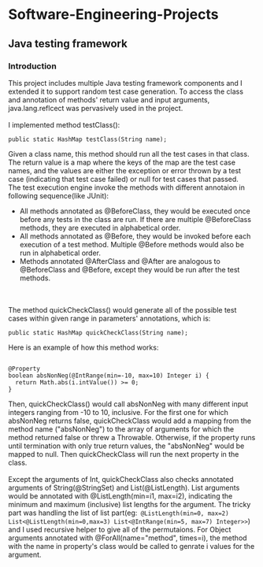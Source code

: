 # Software-Engineering-Projects
## Java testing framework
### Introduction
This project includes multiple Java testing framework components and I extended it to support random test case generation. To access the class and annotation of methods' return value and input arguments, java.lang.reflcect was pervasively used in the project. 
<br>
<br>
I implemented method testClass():<br>
<pre><code>public static HashMap<String, Throwable> testClass(String name);</code></pre>
Given a class name, this method should run all the test cases in that class. The return value is a map where the keys of the map are the test case names, and the values are either the exception or error thrown by a test case (indicating that test case failed) or null for test cases that passed. 
<br>
The test execution engine invoke the methods with different annotaion in following sequence(like JUnit):
+ All methods annotated as @BeforeClass, they would be executed once before any tests in the class are run. If there are multiple @BeforeClass methods, they are executed in alphabetical order.
+ All methods annotated as @Before, they would be invoked before each execution of a test method. Multiple @Before methods would also be run in alphabetical order.
+ Methods annotated @AfterClass and @After are analogous to @BeforeClass and @Before, except they would be run after the test methods.
<br>
<br>
The method quickCheckClass() would generate all of the possible test cases within given range in parameters' annotations, which is:
<pre><code>public static HashMap<String, Object[]> quickCheckClass(String name);</code></pre>
Here is an example of how this method works:
<pre><code>
@Property
boolean absNonNeg(@IntRange(min=-10, max=10) Integer i) {
  return Math.abs(i.intValue()) >= 0;
}
</code></pre>
Then, quickCheckClass() would call absNonNeg with many different input integers ranging from -10 to 10, inclusive. For the first one for which absNonNeg returns false, quickCheckClass would add a mapping from the method name ("absNonNeg") to the array of arguments for which the method returned false or threw a Throwable. Otherwise, if the property runs until termination with only true return values, the "absNonNeg" would be mapped to null. Then quickCheckClass will run the next property in the class.
<br>
<br>
Except the arguments of Int, quickCheckClass also checks annotated arguments of String(@StringSet) and List(@ListLength). 
List arguments would be annotated with @ListLength(min=i1, max=i2), indicating the minimum and maximum (inclusive) list lengths for the argument. The tricky part was handling the list of list part(eg:<code> @ListLength(min=0, max=2) List<@ListLength(min=0,max=3) List<@IntRange(min=5, max=7) Integer>></code>) and I used recursive helper to give all of the permutaions.
For Object arguments annotated with @ForAll(name="method", times=i), the method with the name in property's class would be called to genrate i values for the argument.
